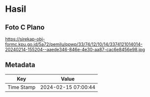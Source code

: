 # Hasil

## Foto C Plano

https://sirekap-obj-formc.kpu.go.id/5a72/pemilu/ppwp/33/74/12/10/14/3374121014014-20240214-155204--aaede346-846e-4e30-aa87-cac6e8456e98.jpg


## Metadata

| Key        | Value               |
| ---------- | ------------------- |
| Time Stamp | 2024-02-15 07:00:44 |



